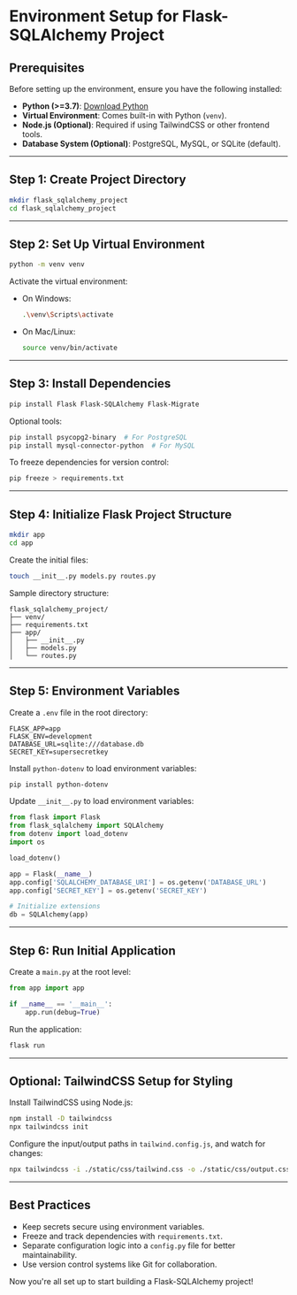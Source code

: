 # Environment Setup for Flask-SQLAlchemy Project

## Prerequisites
Before setting up the environment, ensure you have the following installed:

- **Python (>=3.7)**: [Download Python](https://www.python.org/downloads/)
- **Virtual Environment**: Comes built-in with Python (`venv`).
- **Node.js (Optional)**: Required if using TailwindCSS or other frontend tools.
- **Database System (Optional)**: PostgreSQL, MySQL, or SQLite (default).

---

## Step 1: Create Project Directory
```bash
mkdir flask_sqlalchemy_project
cd flask_sqlalchemy_project
```

---

## Step 2: Set Up Virtual Environment
```bash
python -m venv venv
```
Activate the virtual environment:
- On Windows:
  ```bash
  .\venv\Scripts\activate
  ```
- On Mac/Linux:
  ```bash
  source venv/bin/activate
  ```

---

## Step 3: Install Dependencies
```bash
pip install Flask Flask-SQLAlchemy Flask-Migrate
```

Optional tools:
```bash
pip install psycopg2-binary  # For PostgreSQL
pip install mysql-connector-python  # For MySQL
```

To freeze dependencies for version control:
```bash
pip freeze > requirements.txt
```

---

## Step 4: Initialize Flask Project Structure
```bash
mkdir app
cd app
```
Create the initial files:
```bash
touch __init__.py models.py routes.py
```
Sample directory structure:
```
flask_sqlalchemy_project/
├── venv/
├── requirements.txt
├── app/
│   ├── __init__.py
│   ├── models.py
│   └── routes.py
```

---

## Step 5: Environment Variables
Create a `.env` file in the root directory:
```
FLASK_APP=app
FLASK_ENV=development
DATABASE_URL=sqlite:///database.db
SECRET_KEY=supersecretkey
```

Install `python-dotenv` to load environment variables:
```bash
pip install python-dotenv
```
Update `__init__.py` to load environment variables:
```python
from flask import Flask
from flask_sqlalchemy import SQLAlchemy
from dotenv import load_dotenv
import os

load_dotenv()

app = Flask(__name__)
app.config['SQLALCHEMY_DATABASE_URI'] = os.getenv('DATABASE_URL')
app.config['SECRET_KEY'] = os.getenv('SECRET_KEY')

# Initialize extensions
db = SQLAlchemy(app)
```

---

## Step 6: Run Initial Application
Create a `main.py` at the root level:
```python
from app import app

if __name__ == '__main__':
    app.run(debug=True)
```
Run the application:
```bash
flask run
```

---

## Optional: TailwindCSS Setup for Styling
Install TailwindCSS using Node.js:
```bash
npm install -D tailwindcss
npx tailwindcss init
```

Configure the input/output paths in `tailwind.config.js`, and watch for changes:
```bash
npx tailwindcss -i ./static/css/tailwind.css -o ./static/css/output.css --watch
```

---

## Best Practices
- Keep secrets secure using environment variables.
- Freeze and track dependencies with `requirements.txt`.
- Separate configuration logic into a `config.py` file for better maintainability.
- Use version control systems like Git for collaboration.

Now you're all set up to start building a Flask-SQLAlchemy project!

